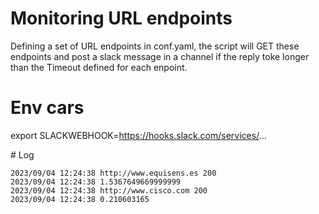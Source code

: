 # Monitoring URL endpoints

Defining a set of URL endpoints in conf.yaml, the script will GET these endpoints and post a slack message in a channel if the reply toke longer than the Timeout defined for each enpoint.

# Env cars

export SLACKWEBHOOK=https://hooks.slack.com/services/...

# Log

```
2023/09/04 12:24:38 http://www.equisens.es 200
2023/09/04 12:24:38 1.5367649669999999
2023/09/04 12:24:38 http://www.cisco.com 200
2023/09/04 12:24:38 0.210603165
```
